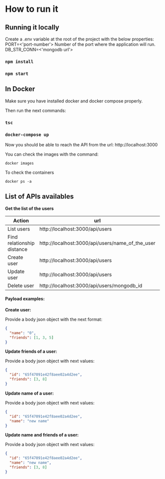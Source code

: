# How to run it

## Running it locally

Create a .env variable at the root of the project with the below properties:  
PORT=<'port-number'> Number of the port where the application will run.  
DB_STR_CONN=<'mongodb url'>

### `npm install`

### `npm start`

## In Docker

Make sure you have installed docker and docker compose properly.

Then run the next commands:

### `tsc`

### `docker-compose up`

Now you should be able to reach the API from the url: http://localhost:3000

You can check the images with the command:

```console
docker images
```

To check the containers

```console
docker ps -a
```

## List of APIs availables

**Get the list of the users**

| Action                     | url                                              | Method |
| -------------------------- | ------------------------------------------------ | ------ |
| List users                 | http://localhost:3000/api/users                  | GET    |
| Find relationship distance | http://localhost:3000/api/users/name_of_the_user | GET    |
| Create user                | http://localhost:3000/api/users                  | POST   |
| Update user                | http://localhost:3000/api/users                  | PUT    |
| Delete user                | http://localhost:3000/api/users/mongodb_id       | DELETE |

#### Payload examples:

**Create user:**

Provide a body json object with the next format:

```json
{
  "name": "0",
  "friends": [1, 3, 5]
}
```

**Update friends of a user:**

Provide a body json object with next values:

```json
{
  "id": "65f47091e42f8aee02a4d2ee",
  "friends": [3, 8]
}
```

**Update name of a user:**

Provide a body json object with next values:

```json
{
  "id": "65f47091e42f8aee02a4d2ee",
  "name": "new name"
}
```

**Update name and friends of a user:**

Provide a body json object with next values:

```json
{
  "id": "65f47091e42f8aee02a4d2ee",
  "name": "new name",
  "friends": [3, 8]
}
```
